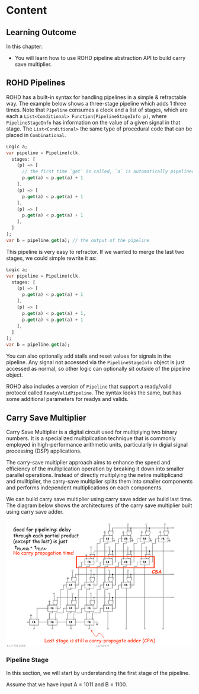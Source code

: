 # Content

## Learning Outcome

In this chapter:

- You will learn how to use ROHD pipeline abstraction API to build carry save multiplier.

## ROHD Pipelines

ROHD has a built-in syntax for handling pipelines in a simple & refractable way. The example below shows a three-stage pipeline which adds 1 three times. Note that `Pipeline` consumes a clock and a list of stages, which are each a `List<Conditional> Function(PipelineStageInfo p)`, where `PipelineStageInfo` has information on the value of a given signal in that stage. The `List<Conditional>` the same type of procedural code that can be placed in `Combinational`.

```dart
Logic a;
var pipeline = Pipeline(clk,
  stages: [
    (p) => [
      // the first time `get` is called, `a` is automatically pipelined
      p.get(a) < p.get(a) + 1
    ],
    (p) => [
      p.get(a) < p.get(a) + 1
    ],
    (p) => [
      p.get(a) < p.get(a) + 1
    ],
  ]
);
var b = pipeline.get(a); // the output of the pipeline
```

This pipeline is very easy to refractor. If we wanted to merge the last two stages, we could simple rewrite it as:

```dart
Logic a;
var pipeline = Pipeline(clk,
  stages: [
    (p) => [
      p.get(a) < p.get(a) + 1
    ],
    (p) => [
      p.get(a) < p.get(a) + 1,
      p.get(a) < p.get(a) + 1
    ],
  ]
);
var b = pipeline.get(a);
```

You can also optionally add stalls and reset values for signals in the pipeline. Any signal not accessed via the `PipelineStageInfo` object is just accessed as normal, so other logic can optionally sit outside of the pipeline object.

ROHD also includes a version of `Pipeline` that support a ready/valid protocol called `ReadyValidPipeline`. The syntax looks the same, but has some additional parameters for readys and valids.

## Carry Save Multiplier

Carry Save Multiplier is a digital circuit used for multiplying two binary numbers. It is a specialized multiplication technique that is commonly employed in high-performance arithmetic units, particularly in digial signal processing (DSP) applications.

The carry-save multiplier approach aims to enhance the speed and efficiency of the multiplication operation by breaking it down into smaller parallel operations. Instead of directly multiplying the netire multiplicand and mulltiplier, the carry-save multiplier splits them into smaller components and performs independent multiplications on each components.

We can build carry save multiplier using carry save adder we build last time. The diagram below shows the architectures of the carry save multiplier built using carry save adder.

![carrysave multiplier](./assets/4x4-bits-Carry-Save-Multiplier-2.jpg)

### Pipeline Stage

In this section, we will start by understanding the first stage of the pipeline.

Assume that we have input A = 1011 and B = 1100.
